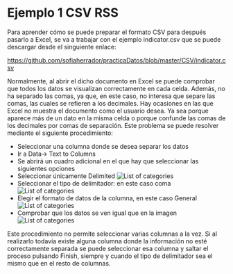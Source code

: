 # Ejemplo 1 CSV RSS

Para aprender cómo se puede preparar el formato CSV para después pasarlo a Excel, se va a trabajar con el ejemplo indicator.csv 
que se puede descargar desde el singuiente enlace:

<https://github.com/sofiaherrador/practicaDatos/blob/master/CSV/indicator.csv>

Normalmente, al abrir el dicho documento en Excel se puede comprobar que todos los datos se visualizan correctamente en cada celda. 
Además, no ha separado las comas, ya que, en este caso, no interesa que separe las comas, las cuales se refieren a los decimales.
Hay ocasiones en las que Excel no muestra el documento como el usuario desea. Ya sea porque aparece más de un dato en la misma celda o 
porque confunde las comas de los decimales por comas de separación. Este problema se puede resolver mediante el siguiente procedimiento:

- Seleccionar una columna donde se desea separar los datos
- Ir a Data-> Text to Columns
- Se abrirá un cuadro adicional en el que hay que seleccionar las siguientes opciones 
- Seleccionar únicamente Delimited
![List of categories](https://sofiaherrador.github.io/practicaDatos/fotos/fotos/Capture%20csv1.PNG)
- Seleccionar el tipo de delimitador: en este caso coma
![List of categories](https://sofiaherrador.github.io/practicaDatos/fotos/fotos/Capture%20csv2.PNG)
- Elegir el formato de datos de la columna, en este caso General
![List of categories](https://sofiaherrador.github.io/practicaDatos/fotos/fotos/Capture%20csv%203.PNG)
- Comprobar que los datos se ven igual que en la imagen
![List of categories](https://sofiaherrador.github.io/practicaDatos/fotos/fotos/Capture%201.PNG)

Este procedimiento no permite seleccionar varias columnas a la vez. Si al realizarlo todavía existe alguna columna donde la 
información no esté correctamente separada se puede seleccionar esa columna y saltar el proceso pulsando Finish, siempre y 
cuando el tipo de delimitador sea el mismo que en el resto de columnas.

